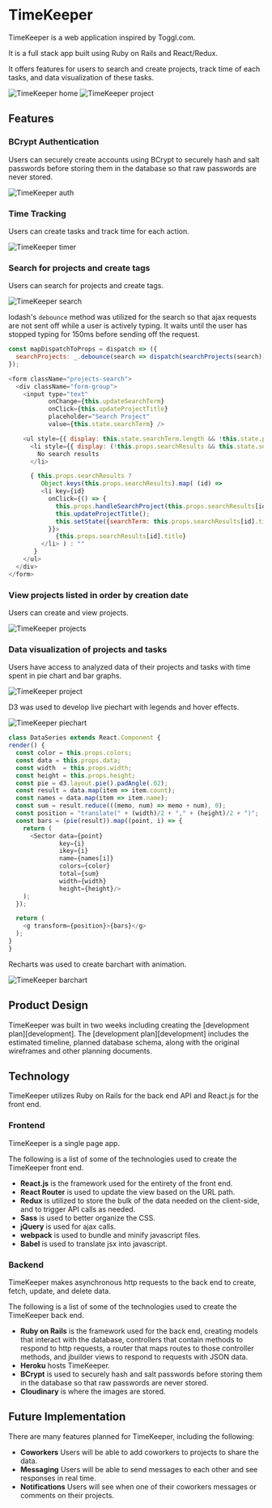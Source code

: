 # TimeKeeper

<p>TimeKeeper is a web application inspired by Toggl.com.</p>

<p>It is a full stack app built using Ruby on Rails and React/Redux. </p>

<p>It offers features for users to search and create projects, track time of each tasks, and data visualization of these tasks.</p>

![TimeKeeper home](./docs/images/timekeeper-home.png)
![TimeKeeper project](./docs/images/timekeeper-project.png)

## Features

### BCrypt Authentication

  Users can securely create accounts using BCrypt to securely hash and salt passwords before storing them in the database so that raw passwords are never stored.

  ![TimeKeeper auth](./docs/images/timekeeper-auth.png)

### Time Tracking

  Users can create tasks and track time for each action.

  ![TimeKeeper timer](./docs/images/timekeeper-timer.png)

### Search for projects and create tags

  Users can search for projects and create tags.

  ![TimeKeeper search](./docs/images/timekeeper-search.png)

  lodash's `debounce` method was utilized for the search so that ajax requests are not sent off while a user is actively typing.  It waits until the user has stopped typing for 150ms before sending off the request.

  ```javascript
  const mapDispatchToProps = dispatch => ({
    searchProjects: _.debounce(search => dispatch(searchProjects(search)), 150)
  });
  ```

  ```javascript
  <form className="projects-search">
    <div className="form-group">
      <input type="text"
             onChange={this.updateSearchTerm}
             onClick={this.updateProjectTitle}
             placeholder="Search Project"
             value={this.state.searchTerm} />

      <ul style={{ display: this.state.searchTerm.length && !this.state.projectTitle ? 'block' : 'none' }}>
        <li style={{ display: (!this.props.searchResults && this.state.searchTerm) || this.props.searchResults.length === 0 ? 'list-item' : 'none' }}>
          No search results
        </li>

        { this.props.searchResults ?
           Object.keys(this.props.searchResults).map( (id) =>
           <li key={id}
             onClick={() => {
               this.props.handleSearchProject(this.props.searchResults[id].id);
               this.updateProjectTitle();
               this.setState({searchTerm: this.props.searchResults[id].title});
             }}>
               {this.props.searchResults[id].title}
           </li> ) : ""
         }
      </ul>
    </div>
  </form>
  ```

### View projects listed in order by creation date

  Users can create and view projects.

  ![TimeKeeper projects](./docs/images/timekeeper-projects.png)

### Data visualization of projects and tasks

  Users have access to analyzed data of their projects and tasks with time spent in pie chart and bar graphs.

  ![TimeKeeper project](./docs/images/timekeeper-project.png)

  D3 was used to develop live piechart with legends and hover effects.

  ![TimeKeeper piechart](./docs/images/timekeeper-piechart.png)

  ```javascript
  class DataSeries extends React.Component {
  render() {
    const color = this.props.colors;
    const data = this.props.data;
    const width  = this.props.width;
    const height = this.props.height;
    const pie = d3.layout.pie().padAngle(.02);
    const result = data.map(item => item.count);
    const names = data.map(item => item.name);
    const sum = result.reduce(((memo, num) => memo + num), 0);
    const position = "translate(" + (width)/2 + "," + (height)/2 + ")";
    const bars = (pie(result)).map((point, i) => {
      return (
        <Sector data={point}
                key={i}
                ikey={i}
                name={names[i]}
                colors={color}
                total={sum}
                width={width}
                height={height}/>
      );
    });

    return (
      <g transform={position}>{bars}</g>
    );
  }
}
  ```

  Recharts was used to create barchart with animation.

  ![TimeKeeper barchart](./docs/images/timekeeper-barchart.png)

## Product Design

TimeKeeper was built in two weeks including creating the [development plan][development].  The [development plan][development] includes the estimated timeline, planned database schema, along with the original wireframes and other planning documents.

## Technology

TimeKeeper utilizes Ruby on Rails for the back end API and React.js for the front end.

### Frontend
TimeKeeper is a single page app.

The following is a list of some of the technologies used to create the TimeKeeper front end.

* **React.js** is the framework used for the entirety of the front end.
* **React Router** is used to update the view based on the URL path.
* **Redux** is utilized to store the bulk of the data needed on the client-side, and to trigger API calls as needed.
* **Sass** is used to better organize the CSS.
* **jQuery** is used for ajax calls.
* **webpack** is used to bundle and minify javascript files.
* **Babel** is used to translate jsx into javascript.

### Backend
TimeKeeper makes asynchronous http requests to the back end to create, fetch, update, and delete data.

The following is a list of some of the technologies used to create the TimeKeeper back end.

* **Ruby on Rails** is the framework used for the back end, creating models that interact with the database, controllers that contain methods to respond to http requests, a router that maps routes to those controller methods, and jbuilder views to respond to requests with JSON data.
* **Heroku** hosts TimeKeeper.
* **BCrypt** is used to securely hash and salt passwords before storing them in the database so that raw passwords are never stored.
* **Cloudinary** is where the images are stored.

## Future Implementation

There are many features planned for TimeKeeper, including the following:

* **Coworkers** Users will be able to add coworkers to projects to share the data.
* **Messaging** Users will be able to send messages to each other and see responses in real time.
* **Notifications** Users will see when one of their coworkers messages or comments on their projects.
